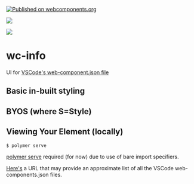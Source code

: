 [![Published on webcomponents.org](https://img.shields.io/badge/webcomponents.org-published-blue.svg)](https://www.webcomponents.org/element/wc-info)

<a href="https://nodei.co/npm/wc-info/"><img src="https://nodei.co/npm/wc-info.png"></a>

<img src="https://badgen.net/bundlephobia/minzip/wc-info">

# wc-info

UI for [VSCode's web-component.json file](https://code.visualstudio.com/updates/v1_30#_html-custom-tags-attributes-support)

## Basic in-built styling

<!--
```
<custom-element-demo>
<template>
    <div>
        <wc-info package-name="npm install wc-info" href="https://unpkg.com/wc-info@0.0.12/web-components.json">
        </wc-info>
        <wc-info package-name="npm install if-diff" href="https://unpkg.com/if-diff@0.0.17/web-components.json">
        </wc-info>
        <wc-info package-name="npm install p-d.p-u" href="https://unpkg.com/p-d.p-u@0.0.94/web-components.json">
        </wc-info>
        <wc-info package-name="npm install xtal-state" href="https://unpkg.com/xtal-state@0.0.60/web-components.json">
        </wc-info>
        <wc-info package-name="npm install billboard-charts" href="https://unpkg.com/billboard-charts@0.1.31/web-components.json">
        </wc-info>
        <wc-info package-name="npm install xtal-siema" href="https://unpkg.com/xtal-siema@0.0.26/web-components.json">
        </wc-info>
        <script type="module" src="https://unpkg.com/wc-info@0.0.14/dist/wc-info.iife.js"></script>
    </div>
</template>
</custom-element-demo>
```
-->

## BYOS (where S=Style)

<!--
```
<custom-element-demo>
  <template>
    <div>

        <wc-info-base href="https://unpkg.com/wc-info@0.0.4/web-components.json" package-name="npm.wc-info"></wc-info-base>
        <style>
            .card {
                    padding: 16px;
                    mix-blend-mode: difference;
                    display: flex;
                    flex-direction: column;
                    align-items: center;
                    transition: all 0.3s cubic-bezier(.25, .8, .25, 1);
        
                    /* Add shadows to create the "card" effect */
                    box-shadow: 0 4px 8px 0 rgba(0, 0, 0, 0.2);
                    /* transition: 0.3s; */
                }
            .WCLabel{
                font-weight: 800;
            }
            dt{
                font-weight: 700;
            }
            .WCInfo.card{
                display: flex;
                flex-direction: column;
                align-items: flex-start;
            }
        </style>
        <script type="module" src="https://unpkg.com/wc-info@0.0.14/dist/wc-info-base.iife.js"></script>
    </div>
  </template>
</custom-element-demo>
```
-->


## Viewing Your Element (locally)

```
$ polymer serve
```

[polymer serve](https://www.npmjs.com/package/polymer-cli) required (for now) due to use of bare import specifiers.


[Here's](https://github.com/search?q=%22description%22+%22tags%22+path%3A%2F+filename%3A%22web-components.json%22) a URL that may provide an approximate list of all the VSCode web-components.json files.


